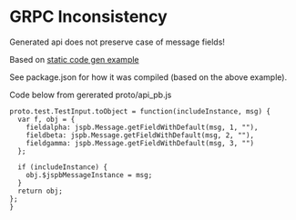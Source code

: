 # GRPC Inconsistency

Generated api does not preserve case of message fields!

Based on [static code gen example](https://github.com/grpc/grpc/tree/master/examples/node/static_codegen)

See package.json for how it was compiled (based on the above example).

Code below from gererated proto/api_pb.js


    proto.test.TestInput.toObject = function(includeInstance, msg) {
      var f, obj = {
        fieldalpha: jspb.Message.getFieldWithDefault(msg, 1, ""),
        fieldbeta: jspb.Message.getFieldWithDefault(msg, 2, ""),
        fieldgamma: jspb.Message.getFieldWithDefault(msg, 3, "")
      };

      if (includeInstance) {
        obj.$jspbMessageInstance = msg;
      }
      return obj;
    };
    }
